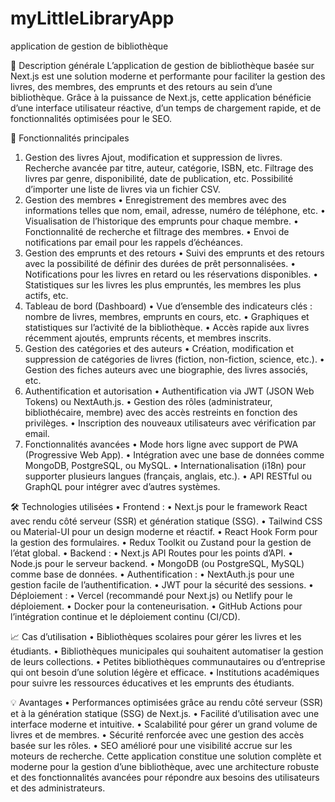# myLittleLibraryApp
application de gestion de bibliothèque 

🎯 Description générale
L’application de gestion de bibliothèque basée sur Next.js est une solution moderne et performante pour faciliter la gestion des livres, des membres, des emprunts et des retours au sein d’une bibliothèque. Grâce à la puissance de Next.js, cette application bénéficie d’une interface utilisateur réactive, d’un temps de chargement rapide, et de fonctionnalités optimisées pour le SEO.

🚀 Fonctionnalités principales
1.	Gestion des livres
	Ajout, modification et suppression de livres.
	Recherche avancée par titre, auteur, catégorie, ISBN, etc.
	Filtrage des livres par genre, disponibilité, date de publication, etc.
	Possibilité d’importer une liste de livres via un fichier CSV.
3.	Gestion des membres
	•	Enregistrement des membres avec des informations telles que nom, email, adresse, numéro de téléphone, etc.
	•	Visualisation de l’historique des emprunts pour chaque membre.
	•	Fonctionnalité de recherche et filtrage des membres.
	•	Envoi de notifications par email pour les rappels d’échéances.
4.	Gestion des emprunts et des retours
	•	Suivi des emprunts et des retours avec la possibilité de définir des durées de prêt personnalisées.
	•	Notifications pour les livres en retard ou les réservations disponibles.
	•	Statistiques sur les livres les plus empruntés, les membres les plus actifs, etc.
5.	Tableau de bord (Dashboard)
	•	Vue d’ensemble des indicateurs clés : nombre de livres, membres, emprunts en cours, etc.
	•	Graphiques et statistiques sur l’activité de la bibliothèque.
	•	Accès rapide aux livres récemment ajoutés, emprunts récents, et membres inscrits.
6.	Gestion des catégories et des auteurs
	•	Création, modification et suppression de catégories de livres (fiction, non-fiction, science, etc.).
	•	Gestion des fiches auteurs avec une biographie, des livres associés, etc.
7.	Authentification et autorisation
	•	Authentification via JWT (JSON Web Tokens) ou NextAuth.js.
	•	Gestion des rôles (administrateur, bibliothécaire, membre) avec des accès restreints en fonction des privilèges.
	•	Inscription des nouveaux utilisateurs avec vérification par email.
8.	Fonctionnalités avancées
	•	Mode hors ligne avec support de PWA (Progressive Web App).
	•	Intégration avec une base de données comme MongoDB, PostgreSQL, ou MySQL.
	•	Internationalisation (i18n) pour supporter plusieurs langues (français, anglais, etc.).
	•	API RESTful ou GraphQL pour intégrer avec d’autres systèmes.

🛠️ Technologies utilisées
	•	Frontend :
	•	Next.js pour le framework React avec rendu côté serveur (SSR) et génération statique (SSG).
	•	Tailwind CSS ou Material-UI pour un design moderne et réactif.
	•	React Hook Form pour la gestion des formulaires.
	•	Redux Toolkit ou Zustand pour la gestion de l’état global.
	•	Backend :
	•	Next.js API Routes pour les points d’API.
	•	Node.js pour le serveur backend.
	•	MongoDB (ou PostgreSQL, MySQL) comme base de données.
	•	Authentification :
	•	NextAuth.js pour une gestion facile de l’authentification.
	•	JWT pour la sécurité des sessions.
	•	Déploiement :
	•	Vercel (recommandé pour Next.js) ou Netlify pour le déploiement.
	•	Docker pour la conteneurisation.
	•	GitHub Actions pour l’intégration continue et le déploiement continu (CI/CD).

 📈 Cas d’utilisation
  •	Bibliothèques scolaires pour gérer les livres et les étudiants.
	•	Bibliothèques municipales qui souhaitent automatiser la gestion de leurs collections.
	•	Petites bibliothèques communautaires ou d’entreprise qui ont besoin d’une solution légère et efficace.
	•	Institutions académiques pour suivre les ressources éducatives et les emprunts des étudiants.

 💡 Avantages
	•	Performances optimisées grâce au rendu côté serveur (SSR) et à la génération statique (SSG) de Next.js.
	•	Facilité d’utilisation avec une interface moderne et intuitive.
	•	Scalabilité pour gérer un grand volume de livres et de membres.
	•	Sécurité renforcée avec une gestion des accès basée sur les rôles.
	•	SEO amélioré pour une visibilité accrue sur les moteurs de recherche.
Cette application constitue une solution complète et moderne pour la gestion d’une bibliothèque, avec une architecture robuste et des fonctionnalités avancées pour répondre aux besoins des utilisateurs et des administrateurs.
